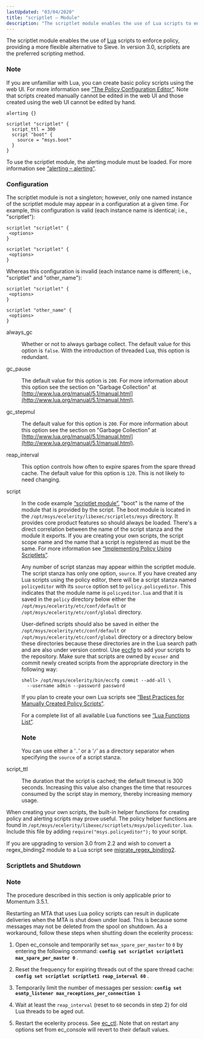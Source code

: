 ```yaml
---
lastUpdated: "03/04/2020"
title: "scriptlet – Module"
description: "The scriptlet module enables the use of Lua scripts to enforce policy providing a more flexible alternative to Sieve In version 3 0 scriptlets are the preferred scripting method If you are unfamiliar with Lua you can create basic policy scripts using the web UI For more information see Section..."
---
```


<a name="idp21042592"></a> 

The scriptlet module enables the use of [Lua](http://www.lua.org/) scripts to enforce policy, providing a more flexible alternative to Sieve. In version 3.0, scriptlets are the preferred scripting method.

### Note

If you are unfamiliar with Lua, you can create basic policy scripts using the web UI. For more information see [“The Policy Configuration Editor”](/momentum/3/3-reference/web-3-policy-editor). Note that scripts created manually cannot be edited in the web UI and those created using the web UI cannot be edited by hand.

<a name="modules.scriptlet.code"></a> 


```
alerting {}

scriptlet "scriptlet" {
  script_ttl = 300
  script "boot" {
    source = "msys.boot"
  }
}
```

To use the scriptlet module, the alerting module must be loaded. For more information see [“alerting – alerting”](/momentum/3/3-reference/3-reference-modules-alerting).

### <a name="modules.scriptlet.configuration"></a> Configuration

The scriptlet module is not a singleton; however, only one named instance of the scriptlet module may appear in a configuration at a given time. For example, this configuration is valid (each instance name is identical; i.e., "scriptlet"):

```
scriptlet "scriptlet" {
 <options>
}

scriptlet "scriptlet" {
 <options>
}
```

Whereas this configuration is invalid (each instance name is different; i.e., "scriptlet" and "other_name"):

```
scriptlet "scriptlet" {
 <options>
}

scriptlet "other_name" {
 <options>
}
```

<dl class="variablelist">

<dt>always_gc</dt>

<dd>

Whether or not to always garbage collect. The default value for this option is `false`. With the introduction of threaded Lua, this option is redundant.

</dd>

<dt>gc_pause</dt>

<dd>

The default value for this option is `200`. For more information about this option see the section on "Garbage Collection" at [http://www.lua.org/manual/5.1/manual.html](http://www.lua.org/manual/5.1/manual.html).

</dd>

<dt>gc_stepmul</dt>

<dd>

The default value for this option is `200`. For more information about this option see the section on "Garbage Collection" at [http://www.lua.org/manual/5.1/manual.html](http://www.lua.org/manual/5.1/manual.html).

</dd>

<dt>reap_interval</dt>

<dd>

This option controls how often to expire spares from the spare thread cache. The default value for this option is `120`. This is not likely to need changing.

</dd>

<dt>script</dt>

<dd>

In the code example [“scriptlet module”](/momentum/3/3-reference/3-reference-modules-scriptlet#modules.scriptlet.code), "boot" is the name of the module that is provided by the script. The boot module is located in the `/opt/msys/ecelerity/libexec/scriptlets/msys` directory. It provides core product features so should always be loaded. There's a direct correlation between the name of the script stanza and the module it exports. If you are creating your own scripts, the script scope name and the name that a script is registered as must be the same. For more information see [“Implementing Policy Using Scriptlets”](/momentum/3/3-reference/3-reference-implementing-policy-scriptlets).

Any number of script stanzas may appear within the scriptlet module. The script stanza has only one option, `source`. If you have created any Lua scripts using the policy editor, there will be a script stanza named `policyeditor` with its `source` option set to `policy.policyeditor`. This indicates that the module name is `policyeditor.lua` and that it is saved in the `policy` directory below either the `/opt/msys/ecelerity/etc/conf/default` or `/opt/msys/ecelerity/etc/conf/global` directory.

User-defined scripts should also be saved in either the `/opt/msys/ecelerity/etc/conf/default` or `/opt/msys/ecelerity/etc/conf/global` directory or a directory below these directories because these directories are in the Lua search path and are also under version control. Use [eccfg](/momentum/3/3-reference/executable-eccfg) to add your scripts to the repository. Make sure that scripts are owned by `ecuser` and commit newly created scripts from the appropriate directory in the following way:

```
shell> /opt/msys/ecelerity/bin/eccfg commit --add-all \
  --username admin --password password
```

If you plan to create your own Lua scripts see [“Best Practices for Manually Created Policy Scripts”](/momentum/3/3-reference/policy-best-practices).

For a complete list of all available Lua functions see [“Lua Functions List”](/momentum/3/3-reference/3-reference-lua-summary-table).

### Note

You can use either a ‘`.`’ or a ‘`/`’ as a directory separator when specifying the `source` of a script stanza.

</dd>

<dt>script_ttl</dt>

<dd>

The duration that the script is cached; the default timeout is 300 seconds. Increasing this value also changes the time that resources consumed by the script stay in memory, thereby increasing memory usage.

</dd>

</dl>

When creating your own scripts, the built-in helper functions for creating policy and alerting scripts may prove useful. The policy helper functions are found in `/opt/msys/ecelerity/libexec/scriptlets/msys/policyeditor.lua`. Include this file by adding `require("msys.policyeditor");` to your script.

If you are upgrading to version 3.0 from 2.2 and wish to convert a regex_binding2 module to a Lua script see [migrate_regex_binding2](/momentum/3/3-reference/executable-migrate-regex-binding-2).

### <a name="modules.scriptlet.shutdown"></a> Scriptlets and Shutdown

### Note

The procedure described in this section is only applicable prior to Momentum 3.5.1.

Restarting an MTA that uses Lua policy scripts can result in duplicate deliveries when the MTA is shut down under load. This is because some messages may not be deleted from the spool on shutdown. As a workaround, follow these steps when shutting down the ecelerity process:

1.  Open ec_console and temporarily set `max_spare_per_master` to `0` by entering the following command: **`config set scriptlet scriptlet1 max_spare_per_master 0`**                                                 .

2.  Reset the frequency for expiring threads out of the spare thread cache: **`config set scriptlet scriptlet1 reap_interval 60`**                                           .

3.  Temporarily limit the number of messages per session: **`config set esmtp_listener max_receptions_per_connection 1`**                                                    

4.  Wait at least the `reap_interval` (reset to `60` seconds in step 2) for old Lua threads to be aged out.

5.  Restart the ecelerity process. See [ec_ctl](/momentum/3/3-reference/executable-ec-ctl). Note that on restart any options set from ec_console will revert to their default values.